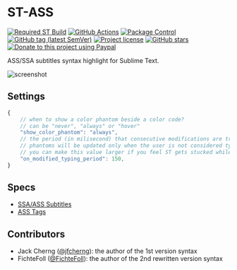 # ST-ASS

[![Required ST Build](https://img.shields.io/badge/ST-4105+-orange.svg?style=flat-square&logo=sublime-text)](https://www.sublimetext.com)
[![GitHub Actions](https://img.shields.io/github/workflow/status/jfcherng-sublime/ST-ASS/Python?style=flat-square)](https://github.com/jfcherng-sublime/ST-ASS/actions)
[![Package Control](https://img.shields.io/packagecontrol/dt/Advanced%20Substation%20Alpha%20%28ASS%29?style=flat-square)](https://packagecontrol.io/packages/Advanced%20Substation%20Alpha%20%28ASS%29)
[![GitHub tag (latest SemVer)](https://img.shields.io/github/tag/jfcherng-sublime/ST-ASS?style=flat-square&logo=github)](https://github.com/jfcherng-sublime/ST-ASS/tags)
[![Project license](https://img.shields.io/github/license/jfcherng-sublime/ST-ASS?style=flat-square&logo=github)](https://github.com/jfcherng-sublime/ST-ASS/blob/st4/LICENSE)
[![GitHub stars](https://img.shields.io/github/stars/jfcherng-sublime/ST-ASS?style=flat-square&logo=github)](https://github.com/jfcherng-sublime/ST-ASS/stargazers)
[![Donate to this project using Paypal](https://img.shields.io/badge/paypal-donate-blue.svg?style=flat-square&logo=paypal)](https://www.paypal.me/jfcherng/5usd)

ASS/SSA subtitles syntax highlight for Sublime Text.

![screenshot](https://raw.githubusercontent.com/jfcherng-sublime/ST-ASS/gh-pages/images/screenshot/screenshot.png)

## Settings

```javascript
{
    // when to show a color phantom beside a color code?
    // can be "never", "always" or "hover"
    "show_color_phantom": "always",
    // the period (in milisecond) that consecutive modifications are treated as typing
    // phantoms will be updated only when the user is not considered typing
    // you can make this value larger if you feel ST gets stucked while typing
    "on_modified_typing_period": 150,
}
```

## Specs

- [SSA/ASS Subtitles](http://www.matroska.org/technical/specs/subtitles/ssa.html)
- [ASS Tags](http://docs.aegisub.org/3.2/ASS_Tags/)

## Contributors

- Jack Cherng ([@jfcherng](https://github.com/jfcherng)): the author of the 1st version syntax
- FichteFoll ([@FichteFoll](https://github.com/FichteFoll)): the author of the 2nd rewritten version syntax
